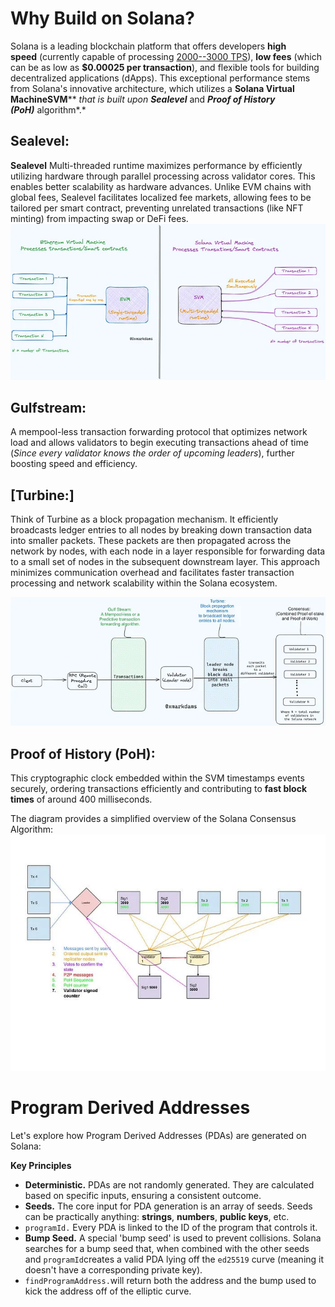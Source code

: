 **Why Build on Solana?**
========================

Solana is a leading blockchain platform that offers developers **high speed** (currently capable of processing [2000--3000 TPS](https://explorer.solana.com/)), **low fees** (which can be as low as **$0.00025 per transaction**), and flexible tools for building decentralized applications (dApps). This exceptional performance stems from Solana's innovative architecture, which utilizes a **Solana Virtual MachineSVM**** *that is built upon* ***Sealevel*** and ***Proof of History (PoH)*** algorithm*.*


Sealevel:
---------------------------------------------------------------------------

**Sealevel** Multi-threaded runtime maximizes performance by efficiently utilizing hardware through parallel processing across validator cores. This enables better scalability as hardware advances. Unlike EVM chains with global fees, Sealevel facilitates localized fee markets, allowing fees to be tailored per smart contract, preventing unrelated transactions (like NFT minting) from impacting swap or DeFi fees.
![alt text](image.png)

**Gulfstream:**
---------------

A mempool-less transaction forwarding protocol that optimizes network load and allows validators to begin executing transactions ahead of time (*Since every validator knows the order of upcoming leaders*), further boosting speed and efficiency.

[**Turbine:**]
--------------------------------------------------------------------------------------------------------------------------------------

Think of Turbine as a block propagation mechanism. It efficiently broadcasts ledger entries to all nodes by breaking down transaction data into smaller packets. These packets are then propagated across the network by nodes, with each node in a layer responsible for forwarding data to a small set of nodes in the subsequent downstream layer. This approach minimizes communication overhead and facilitates faster transaction processing and network scalability within the Solana ecosystem.

![alt text](image-1.png)


**Proof of History (PoH):**
---------------------------

This cryptographic clock embedded within the SVM timestamps events securely, ordering transactions efficiently and contributing to **fast block times** of around 400 milliseconds.

The diagram provides a simplified overview of the Solana Consensus Algorithm:
![alt text](image-2.png)

Program Derived Addresses
=========================

Let's explore how Program Derived Addresses (PDAs) are generated on Solana:

**Key Principles**

-   **Deterministic.** PDAs are not randomly generated. They are calculated based on specific inputs, ensuring a consistent outcome.
-   **Seeds.** The core input for PDA generation is an array of seeds. Seeds can be practically anything: **strings**, **numbers**, **public keys**, etc.
-   `programId.` Every PDA is linked to the ID of the program that controls it.
-   **Bump Seed.** A special 'bump seed' is used to prevent collisions. Solana searches for a bump seed that, when combined with the other seeds and `programId`creates a valid PDA lying off the `ed25519` curve (meaning it doesn't have a corresponding private key).
-   `findProgramAddress.`will return both the address and the bump used to kick the address off of the elliptic curve.
